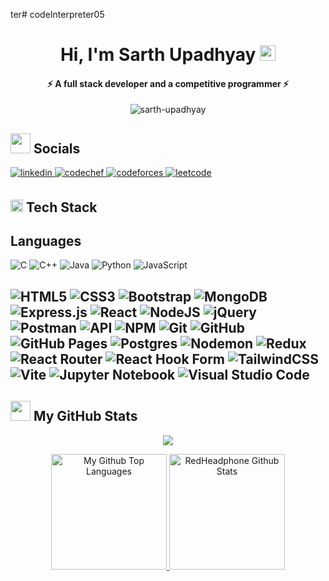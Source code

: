 ter# codeInterpreter05
<h1 align="center">Hi, I'm Sarth Upadhyay <img src = "https://raw.githubusercontent.com/MartinHeinz/MartinHeinz/master/wave.gif" width="25"></h1>
<h4 align="center">⚡️ A full stack developer and a competitive programmer ⚡️</h4>
<!-- Profile views -->
<p align="center"> <img src="https://komarev.com/ghpvc/?username=codeInterpreter05&label=Profile%20views&color=blue&style=for-the-badge&logo=eye" alt="sarth-upadhyay" /> </p>


<!-- About Me

## <img src = "https://c.tenor.com/c7IZhDj_OdcAAAAC/work-work-work-work.gif" width = "30"> About Me


🔭 I’m currently learning web development<br>
🤝 I’m looking to collaborate on projects<br>
🌱 Learning new stuff<br>
💬 Let’s have a chat!<br>

 Socials -->

## <img src = "https://raw.githubusercontent.com/ShahriarShafin/ShahriarShafin/main/Assets/handshake.gif" width = "32"> Socials 

<a href="https://www.linkedin.com/in/sarth-upadhyay-5685522a8/" target="_blank">
<img src=https://img.shields.io/badge/linkedin-%231E77B5.svg?&style=for-the-badge&logo=linkedin&logoColor=white alt=linkedin style="margin-bottom: 5px;" />
</a>

<a href="https://www.codechef.com/users/interpreter05" target="_blank">
<img src=https://img.shields.io/badge/CodeChef-%23964B00.svg?style=for-the-badge&logo=CodeChef&logoColor=white alt=codechef style="margin-bottom: 5px;" />
</a>

<a href="https://codeforces.com/profile/sarthupadhyay0507" target="_blank">
<img src=https://img.shields.io/badge/Codeforces-445f9d?style=for-the-badge&logo=Codeforces&logoColor=white alt=codeforces style="margin-bottom: 5px;" />
</a>

<a href="https://leetcode.com/u/codeInterpreter/" target="_blank">
<img src=https://img.shields.io/badge/LeetCode-000000?style=for-the-badge&logo=LeetCode&logoColor=#d16c06 alt=leetcode style="margin-bottom: 5px;" />
</a>
<!-- Skills/ Tech Stack -->

## <img src = "https://media2.giphy.com/media/QssGEmpkyEOhBCb7e1/giphy.gif?cid=ecf05e47a0n3gi1bfqntqmob8g9aid1oyj2wr3ds3mg700bl&rid=giphy.gif" width = "20"> Tech Stack

<h2>Languages</h2>

![C](https://img.shields.io/badge/c-000?style=for-the-badge&logo=c&logoColor=white)
![C++](https://img.shields.io/badge/c++-000?style=for-the-badge&logo=c%2B%2B&logoColor=white)
![Java](https://img.shields.io/badge/-Java-000?style=for-the-badge&logo=java)
![Python](https://img.shields.io/badge/-Python-000?style=for-the-badge&logo=python)
![JavaScript](https://img.shields.io/badge/-JavaScript-000?style=for-the-badge&logo=javascript)

![HTML5](https://img.shields.io/badge/-HTML5-000?style=for-the-badge&logo=html5)
![CSS3](https://img.shields.io/badge/-CSS3-000?style=for-the-badge&logo=css3)
![Bootstrap](https://img.shields.io/badge/-Bootstrap-000?style=for-the-badge&logo=bootstrap)
![MongoDB](https://img.shields.io/badge/-MongoDB-000?style=for-the-badge&logo=mongodb)
![Express.js](https://img.shields.io/badge/-ExpressJS-000?style=for-the-badge&logo=express)
![React](https://img.shields.io/badge/-ReactJS-000?style=for-the-badge&logo=react)
![NodeJS](https://img.shields.io/badge/-NodeJS-000?style=for-the-badge&logo=node.js&logoColor=pink)
![jQuery](https://img.shields.io/badge/jquery-000.svg?style=for-the-badge&logo=jquery&logoColor=white) 
![Postman](https://img.shields.io/badge/Postman-000?style=for-the-badge&logo=postman&logoColor=white) 
![API](https://img.shields.io/badge/-API-000?style=for-the-badge&logo=fastapi)
![NPM](https://img.shields.io/badge/-NPM-000?style=for-the-badge&logo=npm)
![Git](https://img.shields.io/badge/-Git-000?style=for-the-badge&logo=git)
![GitHub](https://img.shields.io/badge/-GitHub-000?style=for-the-badge&logo=github)
![GitHub Pages](https://img.shields.io/badge/-GitHub%20Pages-000?style=for-the-badge&logo=github)
![Postgres](https://img.shields.io/badge/postgres-000?style=for-the-badge&logo=postgresql&logoColor=white)
![Nodemon](https://img.shields.io/badge/NODEMON-%23323330.svg?style=for-the-badge&logo=nodemon&logoColor=%BBDEAD)
![Redux](https://img.shields.io/badge/redux-%23593d88.svg?style=for-the-badge&logo=redux&logoColor=white)
![React Router](https://img.shields.io/badge/React_Router-CA4245?style=for-the-badge&logo=react-router&logoColor=white)
![React Hook Form](https://img.shields.io/badge/React%20Hook%20Form-%23EC5990.svg?style=for-the-badge&logo=reacthookform&logoColor=white)
![TailwindCSS](https://img.shields.io/badge/tailwindcss-%2338B2AC.svg?style=for-the-badge&logo=tailwind-css&logoColor=white)
![Vite](https://img.shields.io/badge/vite-%23646CFF.svg?style=for-the-badge&logo=vite&logoColor=white)
![Jupyter Notebook](https://img.shields.io/badge/jupyter-%23FA0F00.svg?style=for-the-badge&logo=jupyter&logoColor=white)
![Visual Studio Code](https://img.shields.io/badge/Visual%20Studio%20Code-0078d7.svg?style=for-the-badge&logo=visual-studio-code&logoColor=white)
---




<!-- Github Status -->

## <img src='https://raw.githubusercontent.com/gist/ManulMax/2d20af60d709805c55fd784ca7cba4b9/raw/bcfeac7604f674ace63623106eb8bb8471d844a6/github.gif' width='32'> My GitHub Stats 


<div align="center">

<!-- ![](https://github-readme-stats-git-masterrstaa-rickstaa.vercel.app/api?username=Pargat-Dhanjal&theme=react&hide_border=true&include_all_commits=true&count_private=true) -->
![](https://github-readme-streak-stats.herokuapp.com/?user=codeInterpreter05&theme=react&hide_border=true)<br/>

<a href="https://github.com/codeInterpreter05">
<img height="185" src="https://github-readme-stats-redheadphone.vercel.app/api/top-langs/?username=codeInterpreter05&layout=compact&langs_count=8&theme=github_dark&hide=SCSS,GLSL,GAP&border_color=404040" alt="My Github Top Languages" />
<img height="185" src="https://github-readme-stats-redheadphone.vercel.app/api?username=codeInterpreter05&show_icons=true&count_private=true&theme=github_dark&border_color=404040" alt="RedHeadphone Github Stats" />
</a>
</span>


</div>
